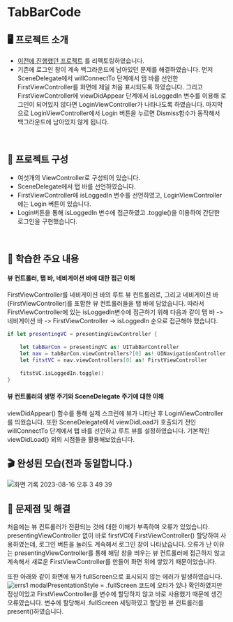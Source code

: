 # TabBarCode

## 🖥️ 프로젝트 소개

- [이전에 진행했던 프로젝트](https://github.com/kangsworkspace/TabBarCode) 를 리펙토링하였습니다.
- 기존에 로그인 창이 계속 백그라운드에 남아있던 문제를 해결하였습니다.
먼저 SceneDelegate에서 willConnectTo 단계에서 탭 바를 선언한 FirstViewController를 화면에 제일 처음 표시되도록 하였습니다. 
그리고 FirstViewController에 viewDidAppear 단계에서 isLoggedIn 변수를 이용해 로그인이 되어있지 않다면 
LoginViewController가 나타나도록 하였습니다. 마지막으로 LoginViewController에서 Login 버튼을 누르면 Dismiss함수가 동작해서
백그라운드에 남아있지 않게 됩니다.


<br>

## 👀 프로젝트 구성

- 여섯개의 ViewController로 구성되어 있습니다.
- SceneDelegate에서 탭 바를 선언하였습니다.
- FirstViewController에 isLoggedIn 변수를 선언하였고, LoginViewController에는 Login 버튼이 있습니다.
- Login버튼을 통해 isLoggedIn 변수에 접근하였고 .toggle()을 이용하여 간단한 로그인을 구현했습니다.

<br>

## 📌 학습한 주요 내용

#### 뷰 컨트롤러, 탭 바, 네비게이션 바에 대한 접근 이해

FirstViewController를 네비게이션 바의 루트 뷰 컨트롤러로,
그리고 네비게이션 바(FirstViewController)를 포함한 뷰 컨트롤러들을 탭 바에 담았습니다.
따라서 FirstViewController에 있는 isLoggedIn변수에 접근하기 위해 다음과 같이 탭 바 -> 네비게이션 바 -> FirstViewController -> isLoggedIn 순으로 접근해야 했습니다.
```swift
if let presentingVC = presentingViewController {
    
    let tabBarCon = presentingVC as! UITabBarController
    let nav = tabBarCon.viewControllers?[0] as! UINavigationController
    let fitstVC = nav.viewControllers[0] as! FirstViewController
    
    fitstVC.isLoggedIn.toggle()
}
``` 


#### 뷰 컨트롤러의 생명 주기와 SceneDelegate 주기에 대한 이해

viewDidAppear() 함수를 통해 실제 스크린에 뷰가 나타난 후 LoginViewController 를 띄웠습니다.
또한 SceneDelegate에서 viewDidLoad가 호출되기 전인 willConnectTo 단계에서 탭 바를 선언하고 루트 뷰를 설정하였습니다. 
기본적인 viewDidLoad() 외의 시점들을 활용해보았습니다.


## 🎬 완성된 모습(전과 동일합니다.)
![화면 기록 2023-08-16 오후 3 49 39](https://github.com/kangsworkspace/TabBarCode/assets/141600830/aa7bbc21-4753-4dca-b146-cb8d41cfae17)


## 🙉 문제점 및 해결

처음에는 뷰 컨트롤러가 전환되는 것에 대한 이해가 부족하여 오류가 있었습니다.
presentingViewController 없이 바로 firstVC에 FirstViewController() 할당하여 사용하였는데,
로그인 버튼을 눌러도 계속해서 로그인 창이 나타났습니다.
오류가 난 이유는 presentingViewController를 통해 해당 창을 띄우는 뷰 컨트롤러에 접근하지 않고
계속해서 새로운 FirstViewController를 만들어 화면 위에 쌓았기 때문이었습니다.


또한 아래와 같이 화면에 뷰가 fullScreen으로 표시되지 않는 에러가 발생하였습니다.
![errs1](https://github.com/kangsworkspace/TabBarCode-Refectoring/assets/141600830/3ca8fe42-fcca-45d9-a9ce-460b8303b929)
modalPresentationStyle = .fullScreen 코드에 오타가 있나 확인하였지만 정상이었고
FirstViewController를 변수에 할당하지 않고 바로 사용했기 때문에 생긴 오류였습니다.
변수에 할당해서 .fullScreen 세팅하였고 할당한 뷰 컨트롤러를 present()하였습니다.

